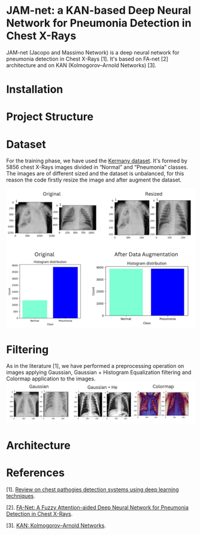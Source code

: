 # JAM-net: a KAN-based Deep Neural Network for Pneumonia Detection in Chest X-Rays 

JAM-net (Jacopo and Massimo Network) is a deep neural network for pneumonia detection in Chest X-Rays [1]. It's based on FA-net [2] architecture and on KAN (Kolmogorov–Arnold Networks) [3].

# Installation

# Project Structure 

# Dataset
For the training phase, we have used the [Kermany dataset](https://data.mendeley.com/datasets/rscbjbr9sj/2). It's formed by 5856 chest X-Rays images divided in “Normal” and “Pneumonia” classes.
The images are of different sized and the dataset is unbalanced, for this reason the code firstly resize the image and after augment the dataset.

![Alt Text](images/resizing.jpg)
![Alt Text](images/data_aug.jpg)

# Filtering
As in the literature [1], we have performed a preprocessing operation on images applying Gaussian, Gaussian + Histogram Equalization filtering and Colormap application to the images.
![Alt Text](images/Filtering.jpg)

# Architecture

# References
[1]. [Review on chest pathogies detection systems using deep learning techniques](https://link.springer.com/article/10.1007/s10462-023-10457-9#Abs1).

[2]. [FA-Net: A Fuzzy Attention-aided Deep Neural Network for Pneumonia Detection in Chest X-Rays](https://arxiv.org/pdf/2406.15117).

[3]. [KAN: Kolmogorov–Arnold Networks](https://arxiv.org/pdf/2404.19756).
